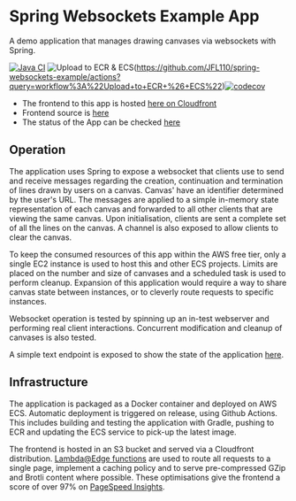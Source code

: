 # Spring Websockets Example App
A demo application that manages drawing canvases via websockets with Spring. 

[![Java CI](https://github.com/JFL110/spring-websockets-example/workflows/Java%20CI/badge.svg)](https://github.com/JFL110/spring-websockets-example/actions?query=workflow%3A%22Java+CI%22) ![Upload to ECR & ECS](https://github.com/JFL110/spring-websockets-example/workflows/Upload%20to%20ECR%20&%20ECS/badge.svg)(https://github.com/JFL110/spring-websockets-example/actions?query=workflow%3A%22Upload+to+ECR+%26+ECS%22)[![codecov](https://codecov.io/gh/JFL110/spring-websockets-example/branch/master/graph/badge.svg?token=RpMWGDu3b4)](https://codecov.io/gh/JFL110/spring-websockets-example)

- The frontend to this app is hosted [here on Cloudfront](http://d1kzdlgex69htr.cloudfront.net/random)
- Frontend source is [here](https://github.com/JFL110/spring-websockets-example-frontend)
- The status of the App can be checked [here](http://springwebsocketsexample2-env.eba-9wepzsai.eu-west-2.elasticbeanstalk.com/)

## Operation
The application uses Spring to expose a websocket that clients use to send and receive messages regarding the creation, continuation and termination of lines drawn by users on a canvas. Canvas' have an identifier determined by the user's URL. The messages are applied to a simple in-memory state representation of each canvas and forwarded to all other clients that are viewing the same canvas. Upon initialisation, clients are sent a complete set of all the lines on the canvas. A channel is also exposed to allow clients to clear the canvas.

To keep the consumed resources of this app within the AWS free tier, only a single EC2 instance is used to host this and other ECS projects. Limits are placed on the number and size of canvases and a scheduled task is used to perform cleanup. Expansion of this application would require a way to share canvas state between instances, or to cleverly route requests to specific instances.

Websocket operation is tested by spinning up an in-test webserver and performing real client interactions. Concurrent modification and cleanup of canvases is also tested.

A simple text endpoint is exposed to show the state of the application [here](http://springwebsocketsexample2-env.eba-9wepzsai.eu-west-2.elasticbeanstalk.com/).

## Infrastructure
The application is packaged as a Docker container and deployed on AWS ECS. Automatic deployment is triggered on release, using Github Actions. This includes building and testing the application with Gradle, pushing to ECR and updating the ECS service to pick-up the latest image.

The frontend is hosted in an S3 bucket and served via a Cloudfront distribution. [Lambda@Edge functions](https://github.com/JFL110/spring-websockets-example-frontend/blob/master/cloudfront-lamda-edge.md) are used to route all requests to a single page, implement a caching policy and to serve pre-compressed GZip and Brotli content where possible. These optimisations give the frontend a score of over 97% on [PageSpeed Insights](https://developers.google.com/speed/pagespeed/insights/?url=http%3A%2F%2Fd1kzdlgex69htr.cloudfront.net%2F&tab=mobile).

